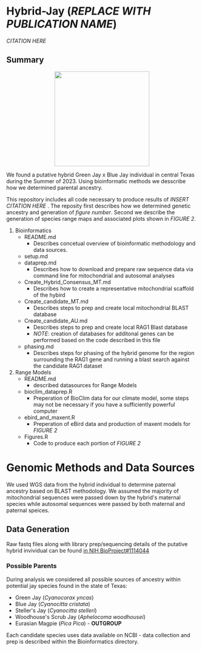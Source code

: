 # Hybrid-Jay (*REPLACE WITH PUBLICATION NAME*)

*CITATION HERE*

## Summary
<p align="center">
  <img src="https://github.com/brianstokesUT/Hybrid-Jay/assets/91159511/e082186b-21ec-4f59-b68e-81bb3b770686" width="250">
</p>

We found a putative hybrid Green Jay x Blue Jay individual in central Texas during the Summer of 2023. Using bioinformatic methods we desscribe how we determined parental ancestry. 

This repository includes all code necessary to produce results of *INSERT CITATION HERE* . The reposity first describes how we determined genetic ancestry and generation of *figure number*. Second we describe the generation of species range maps and associated plots shown in *FIGURE 2*. 

1. Bioinformatics
   - README.md
     - Describes concetual overview of bioinformatic methodology and data sources.
   - setup.md
   - dataprep.md
     - Describes how to download and prepare raw sequence data via command line for mitochondrial and autosomal analyses
   - Create_Hybrid_Consensus_MT.md
     - Describes how to create a representative mitochondrial scaffold of the hybird
   - Create_candidate_MT.md
     - Describes steps to prep and create local mitochondrial BLAST database
   - Create_candidate_AU.md
     - Describes steps to prep and create local RAG1 Blast database
     - *NOTE*: creation of databases for additonal genes can be performed based on the code described in this file
   - phasing.md
     - Describes steps for phasing of the hybrid genome for the region surrounding the RAG1 gene and running a blast search against the candidate RAG1 dataset
2. Range Models
   - README.md
     - described datasources for Range Models
   - bioclim_dataprep.R
     - Preperation of BioClim data for our climate model, some steps may not be necessary if you have a sufficiently powerful computer
   - ebird_and_maxent.R
     - Preperation of eBird data and production of maxent models for *FIGURE 2*
   - Figures.R
     - Code to produce each portion of *FIGURE 2*


# Genomic Methods and Data Sources
We used WGS data from the hybrid individual to determine paternal ancestry based on BLAST methodology. We assumed the majority of mitochondrial sequences were passed down by the hybrid's maternal species while autosomal sequences were passed by both maternal and paternal speices.


## Data Generation
Raw fastq files along with library prep/sequencing details of the putative hybrid invividual can be found [in NIH BioProject#1114044](http://www.ncbi.nlm.nih.gov/bioproject/1114044)

### Possible Parents
During analysis we considered all possible sources of ancestry within potential jay species found in the state of Texas: 
+ Green Jay (*Cyanocorax yncas*)
+ Blue Jay (*Cyanocitta cristata*)
+ Steller's Jay (*Cyanocitta stelleri*)
+ Woodhouse's Scrub Jay (*Aphelocoma woodhousei*)
+ Eurasian Magpie (*Pica Pica*) - **OUTGROUP**

Each candidate species uses data available on NCBI - data collection and prep is described within the Bioinformatics directory.
